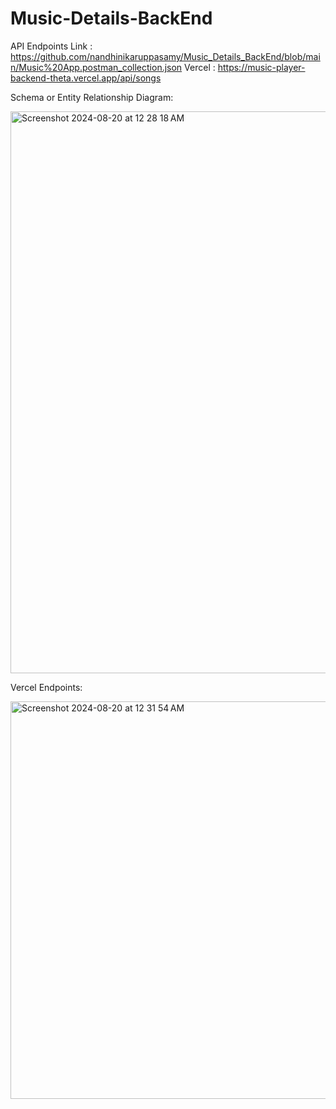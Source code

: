 # Music-Details-BackEnd

API Endpoints Link : https://github.com/nandhinikaruppasamy/Music_Details_BackEnd/blob/main/Music%20App.postman_collection.json
Vercel : https://music-player-backend-theta.vercel.app/api/songs

Schema or Entity Relationship Diagram:

<img width="899" alt="Screenshot 2024-08-20 at 12 28 18 AM" src="https://github.com/user-attachments/assets/4233c413-0a02-4941-9cf7-c78d19ac7d43">

Vercel Endpoints:

<img width="636" alt="Screenshot 2024-08-20 at 12 31 54 AM" src="https://github.com/user-attachments/assets/cf72ef18-38d9-478c-a8a4-86fbffa90e5e">

